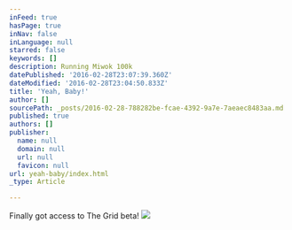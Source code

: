 ```yaml
---
inFeed: true
hasPage: true
inNav: false
inLanguage: null
starred: false
keywords: []
description: Running Miwok 100k
datePublished: '2016-02-28T23:07:39.360Z'
dateModified: '2016-02-28T23:04:50.833Z'
title: 'Yeah, Baby!'
author: []
sourcePath: _posts/2016-02-28-788282be-fcae-4392-9a7e-7aeaec8483aa.md
published: true
authors: []
publisher:
  name: null
  domain: null
  url: null
  favicon: null
url: yeah-baby/index.html
_type: Article

---
```

Finally got access to The Grid beta! ![](https://s3-us-west-2.amazonaws.com/the-grid-img/p/b59f99cbd19c66a88c5e6c77bcc0730ae5a49d75.jpg)